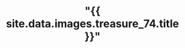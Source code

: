 ---
title: >
 "{{ site.data.images.treasure_74.title }}"
# description: Species occurrence data for the United States and U.S. Territories.
background: "{{ site.data.images.treasure_74.src }}"
categories: ["Fossil"]
imageLicense: |
  "{{ site.data.images.treasure_74.caption }}"
composition:
  - type: postHeader
  - type: pageMarkdown
---